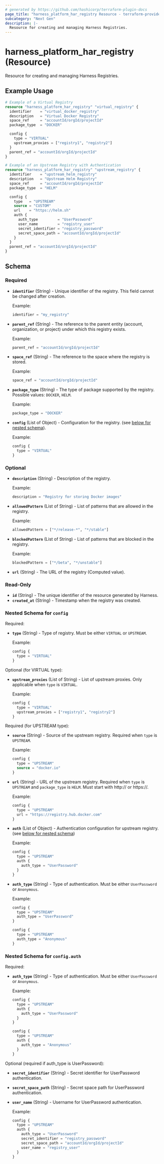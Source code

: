 ```yaml
---
# generated by https://github.com/hashicorp/terraform-plugin-docs
page_title: "harness_platform_har_registry Resource - terraform-provider-harness"
subcategory: "Next Gen"
description: |-
  Resource for creating and managing Harness Registries.
---
```


# harness_platform_har_registry (Resource)

Resource for creating and managing Harness Registries.

## Example Usage

```terraform
# Example of a Virtual Registry
resource "harness_platform_har_registry" "virtual_registry" {
  identifier    = "virtual_docker_registry"
  description   = "Virtual Docker Registry"
  space_ref     = "accountId/orgId/projectId"
  package_type  = "DOCKER"

  config {
    type = "VIRTUAL"
    upstream_proxies = ["registry1", "registry2"]
  }
  parent_ref = "accountId/orgId/projectId"
}

# Example of an Upstream Registry with Authentication
resource "harness_platform_har_registry" "upstream_registry" {
  identifier    = "upstream_helm_registry"
  description   = "Upstream Helm Registry"
  space_ref     = "accountId/orgId/projectId"
  package_type  = "HELM"

  config {
    type   = "UPSTREAM"
    source = "CUSTOM"
    url    = "https://helm.sh"
    auth {
      auth_type         = "UserPassword"
      user_name         = "registry_user"
      secret_identifier = "registry_password"
      secret_space_path = "accountId/orgId/projectId"
    }
  }
  parent_ref = "accountId/orgId/projectId"
}
```

## Schema

### Required

- **`identifier`** (String) - Unique identifier of the registry. This field cannot be changed after creation.

  Example:
  ```terraform
  identifier = "my_registry"
  ```

- **`parent_ref`** (String) - The reference to the parent entity (account, organization, or project) under which this registry exists.

  Example:
  ```terraform
  parent_ref = "accountId/orgId/projectId"
  ```

- **`space_ref`** (String) - The reference to the space where the registry is stored.

  Example:
  ```terraform
  space_ref = "accountId/orgId/projectId"
  ```

- **`package_type`** (String) - The type of package supported by the registry. Possible values: `DOCKER`, `HELM`.

  Example:
  ```terraform
  package_type = "DOCKER"
  ```

- **`config`** (List of Object) - Configuration for the registry. (see [below for nested schema](#nestedblock--config)).

  Example:
  ```terraform
  config {
    type = "VIRTUAL"
  }
  ```

### Optional

- **`description`** (String) - Description of the registry.

  Example:
  ```terraform
  description = "Registry for storing Docker images"
  ```

- **`allowedPattern`** (List of String) - List of patterns that are allowed in the registry.

  Example:
  ```terraform
  allowedPattern = ["*/release-*", "*/stable"]
  ```

- **`blockedPattern`** (List of String) - List of patterns that are blocked in the registry.

  Example:
  ```terraform
  blockedPattern = ["*/beta", "*/unstable"]
  ```

- **`url`** (String) - The URL of the registry (Computed value).


### Read-Only

- **`id`** (String) - The unique identifier of the resource generated by Harness.
- **`created_at`** (String) - Timestamp when the registry was created.

<a id="nestedblock--config"></a>
### Nested Schema for `config`

Required:
- **`type`** (String) - Type of registry. Must be either `VIRTUAL` or `UPSTREAM`.

  Example:
  ```terraform
  config {
    type = "VIRTUAL"
  }
  ```

Optional (for VIRTUAL type):
- **`upstream_proxies`** (List of String) - List of upstream proxies. Only applicable when `type` is `VIRTUAL`.

  Example:
  ```terraform
  config {
    type = "VIRTUAL"
    upstream_proxies = ["registry1", "registry2"]
  }
  ```

Required (for UPSTREAM type):
- **`source`** (String) - Source of the upstream registry. Required when `type` is `UPSTREAM`.

  Example:
  ```terraform
  config {
    type = "UPSTREAM"
    source = "docker.io"
  }
  ```

- **`url`** (String) - URL of the upstream registry. Required when `type` is `UPSTREAM` and `package_type` is `HELM`. Must start with http:// or https://.

  Example:
  ```terraform
  config {
    type = "UPSTREAM"
    url = "https://registry.hub.docker.com"
  }
  ```

- **`auth`** (List of Object) - Authentication configuration for upstream registry. (see [below for nested schema](#nestedblock--config--auth))

  Example:
  ```terraform
  config {
    type = "UPSTREAM"
    auth {
      auth_type = "UserPassword"
    }
  }
  ```

- **`auth_type`** (String) - Type of authentication. Must be either `UserPassword` or `Anonymous`.

  Example:
  ```terraform
  config {
    type = "UPSTREAM"
    auth_type = "UserPassword"
  }

  config {
    type = "UPSTREAM"
    auth_type = "Anonymous"
  }
  ```

<a id="nestedblock--config--auth"></a>
### Nested Schema for `config.auth`

Required:
- **`auth_type`** (String) - Type of authentication. Must be either `UserPassword` or `Anonymous`.

  Example:
  ```terraform
  config {
    type = "UPSTREAM"
    auth {
      auth_type = "UserPassword"
    }
  }

  config {
    type = "UPSTREAM"
    auth {
      auth_type = "Anonymous"
    }
  }
  ```

Optional (required if auth_type is UserPassword):
- **`secret_identifier`** (String) - Secret identifier for UserPassword authentication.

- **`secret_space_path`** (String) - Secret space path for UserPassword authentication.

- **`user_name`** (String) - Username for UserPassword authentication.

  Example:
  ```terraform
  config {
    type = "UPSTREAM"
    auth {
      auth_type = "UserPassword"
      secret_identifier = "registry_password"
      secret_space_path = "accountId/orgId/projectId"
      user_name = "registry_user"
    }
  }
  ```